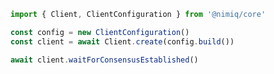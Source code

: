 <!-- eslint-disable antfu/no-top-level-await -->
```js
import { Client, ClientConfiguration } from '@nimiq/core'

const config = new ClientConfiguration()
const client = await Client.create(config.build())

await client.waitForConsensusEstablished()
```
